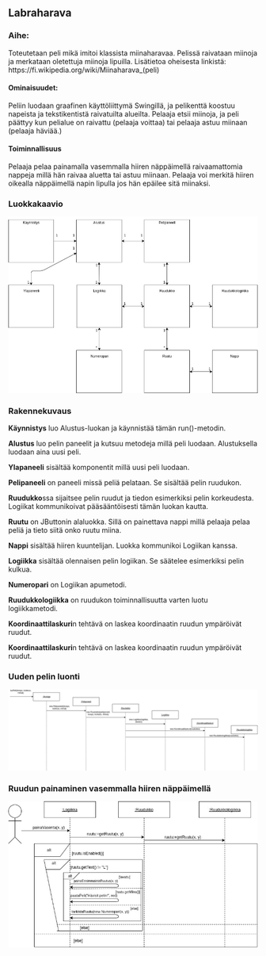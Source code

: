 <h2>Labraharava</h2>

<h3>Aihe:</h3> 
Toteutetaan peli mikä imitoi klassista miinaharavaa. Pelissä raivataan miinoja ja merkataan oletettuja miinoja lipuilla.
Lisätietoa oheisesta linkistä:
https://fi.wikipedia.org/wiki/Miinaharava_(peli)
<h4>Ominaisuudet:</h4>
Peliin luodaan graafinen käyttöliittymä Swingillä, ja pelikenttä koostuu napeista ja tekstikentistä raivatuilta alueilta. Pelaaja etsii miinoja, ja peli päättyy kun pelialue on raivattu (pelaaja voittaa) tai pelaaja astuu miinaan (pelaaja häviää.)
<h4>Toiminnallisuus</h4>
Pelaaja pelaa painamalla vasemmalla hiiren näppäimellä raivaamattomia nappeja millä hän raivaa aluetta tai astuu miinaan. Pelaaja voi merkitä hiiren oikealla näppäimellä napin lipulla jos hän epäilee sitä miinaksi.

<h3>Luokkakaavio</h3>

![Luokkakaavio](/dokumentaatio/Luokkakaavio.jpg)

<h3>Rakennekuvaus</h3>

<b>Käynnistys</b> luo Alustus-luokan ja käynnistää tämän run()-metodin.

<b>Alustus</b> luo pelin paneelit ja kutsuu metodeja millä peli luodaan. Alustuksella luodaan aina uusi peli.

<b>Ylapaneeli</b> sisältää komponentit millä uusi peli luodaan.

<b>Pelipaneeli</b> on paneeli missä peliä pelataan. Se sisältää pelin ruudukon.

<b>Ruudukko</b>ssa sijaitsee pelin ruudut ja tiedon esimerkiksi pelin korkeudesta. Logiikat kommunikoivat pääsääntöisesti
tämän luokan kautta.

<b>Ruutu</b> on JButtonin alaluokka. Sillä on painettava nappi millä pelaaja pelaa peliä ja tieto siitä onko ruutu miina.

<b>Nappi</b> sisältää hiiren kuuntelijan. Luokka kommunikoi Logiikan kanssa.

<b>Logiikka</b> sisältää olennaisen pelin logiikan. Se säätelee esimerkiksi pelin kulkua.

<b>Numeropari</b> on Logiikan apumetodi.

<b>Ruudukkologiikka</b> on ruudukon toiminnallisuutta varten luotu logiikkametodi.

<b>Koordinaattilaskuri</b>n tehtävä on laskea koordinaatin ruudun ympäröivät ruudut.

<b>Koordinaattilaskuri</b>n tehtävä on laskea koordinaatin ruudun ympäröivät ruudut.


<h3>Uuden pelin luonti</h3>

![luoPeli](/dokumentaatio/luoPeli.jpg)

<h3>Ruudun painaminen vasemmalla hiiren näppäimellä</h3>

![painaVasenta](/dokumentaatio/painaVasenta.jpg)
